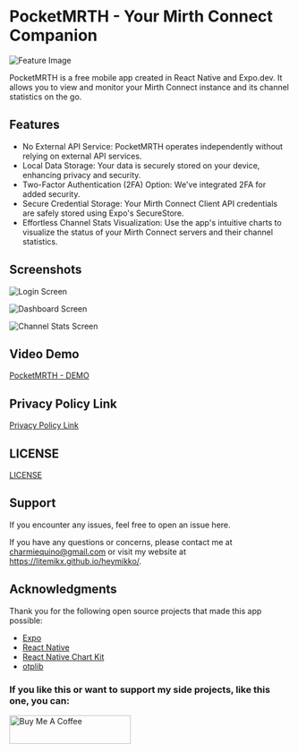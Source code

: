 # PocketMRTH - Your Mirth Connect Companion

![Feature Image](docs/pocketmrth-feature-graphic.png)

PocketMRTH is a free mobile app created in React Native and Expo.dev. It allows you to view and monitor your Mirth Connect instance and its channel statistics on the go.

## Features

- No External API Service: PocketMRTH operates independently without relying on external API services.
- Local Data Storage: Your data is securely stored on your device, enhancing privacy and security.
- Two-Factor Authentication (2FA) Option: We've integrated 2FA for added security.
- Secure Credential Storage: Your Mirth Connect Client API credentials are safely stored using Expo's SecureStore.
- Effortless Channel Stats Visualization: Use the app's intuitive charts to visualize the status of your Mirth Connect servers and their channel statistics.

## Screenshots

![Login Screen](docs/screenshot-login.png)

![Dashboard Screen](docs/screenshot-main.png)

![Channel Stats Screen](docs/screenshot-connection-channel-stats.png)

## Video Demo
[PocketMRTH - DEMO](https://www.youtube.com/watch?v=dNSfR93Cq-4)

## Privacy Policy Link
[Privacy Policy Link](https://raw.githubusercontent.com/litemikx/pocketmrth/master/docs/privacy-policy.md)

## LICENSE
[LICENSE](https://raw.githubusercontent.com/litemikx/pocketmrth/master/LICENSE)

## Support
If you encounter any issues, feel free to open an issue here. 

If you have any questions or concerns, please contact me at charmiequino@gmail.com or visit my website at https://litemikx.github.io/heymikko/.

## Acknowledgments
Thank you for the following open source projects that made this app possible:
- [Expo](https://expo.dev/)
- [React Native](https://reactnative.dev/)
- [React Native Chart Kit](https://www.npmjs.com/package/react-native-chart-kit)
- [otplib](https://github.com/yeojz/otplib)

### If you like this or want to support my side projects, like this one, you can:
<a href="https://www.buymeacoffee.com/heymikko" target="_blank"><img src="https://cdn.buymeacoffee.com/buttons/v2/default-yellow.png" alt="Buy Me A Coffee" style="height: 51px !important;width: 217px !important"></a>

